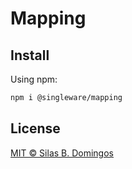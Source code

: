# Mapping

## Install

Using npm:

```sh
npm i @singleware/mapping
```

## License

[MIT &copy; Silas B. Domingos](https://balmante.eti.br)
